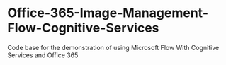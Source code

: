 # Office-365-Image-Management-Flow-Cognitive-Services

Code base for the demonstration of using Microsoft Flow With Cognitive Services and Office 365
